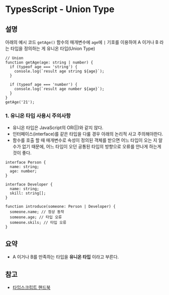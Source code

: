 # TypesScript - Union Type

## 설명

아래의 예시 코드 `getAge()` 함수의 매개변수에 `age`에 `|` 기호를 이용하여 A 이거나 B 라는 타입을 정의하는 게 유니온 타입(Union Type)

```tsx
// Union
function getAge(age: string | number) {
  if (typeof age === 'string') {
    console.log(`result age string ${age}`);
  }

  if (typeof age === 'number') {
    console.log(`result age number ${age}`);
  }
}
getAge('21');
```

### 1. 유니온 타입 사용시 주의사항

- 유니온 타입은 JavaScript의 OR(||)와 같지 않다.
- 인터페이스(interface)를 같은 타입을 다룰 경우 아래의 논리적 사고 주의해야한다.
- 함수를 호출 할 때 매개변수로 속성이 정의된 객체를 받으면 어느 타입이 오는 지 알수가 없기 때문에, 어느 타입이 오던 공통된 타입의 방향으로 오류를 안나게 하는게 것이 좋다.

```tsx
interface Person {
  name: string;
  age: number;
}

interface Developer {
  name: string;
  skill: string[];
}

function introduce(someone: Person | Developer) {
  someone.name; // 정상 동작
  someone.age; // 타입 오류
  someone.skils; // 타입 오류
}
```

## 요약

- A 이거나 B를 만족하는 타입을 **유니온 타입** 이라고 부른다.

## 참고

- [타입스크립트 핸드북](https://joshua1988.github.io/ts/guide/operator.html#union-type)
